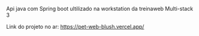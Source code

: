 Api java com Spring boot ultilizado na workstation da treinaweb Multi-stack 3

Link do projeto no ar: https://pet-web-blush.vercel.app/